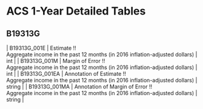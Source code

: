 # ACS 1-Year Detailed Tables

## B19313G

| B19313G_001E | Estimate !!<br>Aggregate income in the past 12 months (in 2016 inflation-adjusted dollars) | int |
| B19313G_001M | Margin of Error !!<br>Aggregate income in the past 12 months (in 2016 inflation-adjusted dollars) | int |
| B19313G_001EA | Annotation of Estimate !!<br>Aggregate income in the past 12 months (in 2016 inflation-adjusted dollars) | string |
| B19313G_001MA | Annotation of Margin of Error !!<br>Aggregate income in the past 12 months (in 2016 inflation-adjusted dollars) | string |

